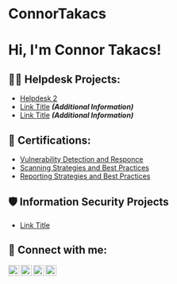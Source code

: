 # ConnorTakacs<h1>Hi, I'm Connor Takacs! <a href="https://www.linkedin.com/in/yourlinkedin/"> </a>

<h2>👨‍💻 Helpdesk Projects:</h2>

  - [Helpdesk 2](Link)
  - [Link Title](Link) <b><i>(Additional Information)</b></i>
  - [Link Title](Link) <b><i>(Additional Information)</b></i>

<h2>📜 Certifications:</h2>

  - [Vulnerability Detection and Responce](https://github.com/ConnorTakacs/Certifications/blob/main/Vulnerability%20Management%20Detection%20and%20Response.pdf)
  - [Scanning Strategies and Best Practices](https://github.com/ConnorTakacs/Certifications/blob/main/Scanning%20Strategies%20and%20Best%20Practices.pdf)
  - [Reporting Strategies and Best Practices](https://github.com/ConnorTakacs/Certifications/blob/main/Reporting%20Strategies%20and%20Best%20Practices.pdf)

<h2>🛡️ Information Security Projects</h2>

 - [Link Title](Link)
  
<h2> 🤳 Connect with me:</h2>

[<img align="left" alt="yourname | YouTube" width="22px" src="https://cdn.jsdelivr.net/npm/simple-icons@v3/icons/youtube.svg" />][youtube]
[<img align="left" alt="yourname | Twitter" width="22px" src="https://cdn.jsdelivr.net/npm/simple-icons@v3/icons/twitter.svg" />][twitter]
[<img align="left" alt="yourname | LinkedIn" width="22px" src="https://cdn.jsdelivr.net/npm/simple-icons@v3/icons/linkedin.svg" />][linkedin]
[<img align="left" alt="yourname | Instagram" width="22px" src="https://cdn.jsdelivr.net/npm/simple-icons@v3/icons/instagram.svg" />][instagram]

[twitter]: https://twitter.com/yourpage
[youtube]: https://www.youtube.com/c/yourpage
[instagram]: https://www.instagram.com/yourpage/
[linkedin]: https://linkedin.com/in/yourpage

